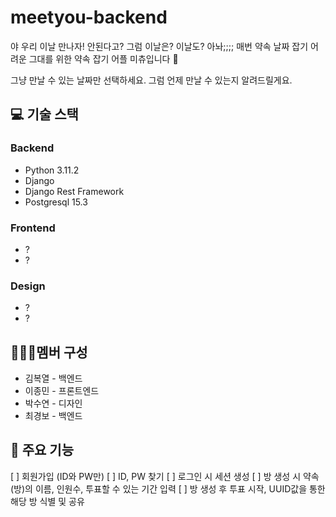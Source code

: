 # meetyou-backend
야 우리 이날 만나자! 안된다고? 그럼 이날은? 이날도? 아놔;;;;
매번 약속 날짜 잡기 어려운 그대를 위한 약속 잡기 어플 미츄입니다 👏

그냥 만날 수 있는 날짜만 선택하세요. 그럼 언제 만날 수 있는지 알려드릴게요.

## 💻 기술 스택
### Backend
- Python 3.11.2
- Django
- Django Rest Framework
- Postgresql 15.3
  
### Frontend
- ?
- ?
### Design
- ?
- ?


## 🧑‍🤝‍🧑멤버 구성
- 김복열 - 백엔드
- 이종민 - 프론트엔드
- 박수연 - 디자인
- 최경보 - 백엔드


## 📌 주요 기능
[ ] 회원가입 (ID와 PW만)
[ ] ID, PW 찾기
[ ] 로그인 시 세션 생성
[ ] 방 생성 시 약속(방)의 이름, 인원수, 투표할 수 있는 기간 입력
[ ] 방 생성 후 투표 시작, UUID값을 통한 해당 방 식별 및 공유
